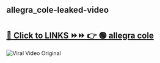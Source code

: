 
 ## allegra_cole-leaked-video 

# <h2><a href="https://clipsfans.com/allegra_cole&ref=git">🔗 Click to LINKS ⏩⏩ 👉 🟢 allegra cole </a></h2>

<a href="https://clipsfans.com/allegra_cole&ref=git" rel="nofollow" data-target="animated-image.originalLink"><img src="https://i.ibb.co.com/xMMVF88/686577567.gif" alt="Viral Video Original" style="max-width: 100%; display: inline-block;" data-target="animated-image.originalImage"></a>
